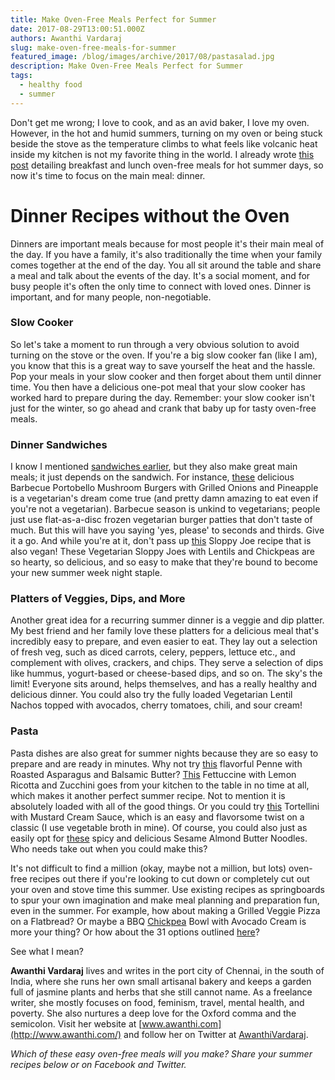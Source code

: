 ```yaml
---
title: Make Oven-Free Meals Perfect for Summer
date: 2017-08-29T13:00:51.000Z
authors: Awanthi Vardaraj
slug: make-oven-free-meals-for-summer
featured_image: /blog/images/archive/2017/08/pastasalad.jpg
description: Make Oven-Free Meals Perfect for Summer
tags:
  - healthy food
  - summer
---
```

Don't get me wrong; I love to cook, and as an avid baker, I love my oven. However, in the hot and humid summers, turning on my oven or being stuck beside the stove as the temperature climbs to what feels like volcanic heat inside my kitchen is not my favorite thing in the world. I already wrote [this post](https://www.tomatoink.com/blog/posts/meals-without-the-oven.html) detailing breakfast and lunch oven-free meals for hot summer days, so now it's time to focus on the main meal: dinner.

# Dinner Recipes without the Oven

Dinners are important meals because for most people it's their main meal of the day. If you have a family, it's also traditionally the time when your family comes together at the end of the day. You all sit around the table and share a meal and talk about the events of the day. It's a social moment, and for busy people it's often the only time to connect with loved ones. Dinner is important, and for many people, non-negotiable.

### Slow Cooker

So let's take a moment to run through a very obvious solution to avoid turning on the stove or the oven. If you're a big slow cooker fan (like I am), you know that this is a great way to save yourself the heat and the hassle. Pop your meals in your slow cooker and then forget about them until dinner time. You then have a delicious one-pot meal that your slow cooker has worked hard to prepare during the day. Remember: your slow cooker isn't just for the winter, so go ahead and crank that baby up for tasty oven-free meals.

### Dinner Sandwiches

I know I mentioned [sandwiches earlier](https://www.tomatoink.com/blog/posts/meals-without-the-oven.html), but they also make great main meals; it just depends on the sandwich. For instance, [these](http://www.floatingkitchen.net/barbecue-portobello-mushroom-burgers-with-grilled-onions-and-pineapple/) delicious Barbecue Portobello Mushroom Burgers with Grilled Onions and Pineapple is a vegetarian's dream come true (and pretty damn amazing to eat even if you're not a vegetarian). Barbecue season is unkind to vegetarians; people just use flat-as-a-disc frozen vegetarian burger patties that don't taste of much. But this will have you saying 'yes, please' to seconds and thirds. Give it a go. And while you're at it, don't pass up [this](http://www.shelikesfood.com/1/post/2015/06/vegetarian-sloppy-joes.html) Sloppy Joe recipe that is also vegan! These Vegetarian Sloppy Joes with Lentils and Chickpeas are so hearty, so delicious, and so easy to make that they're bound to become your new summer week night staple.

### Platters of Veggies, Dips, and More

Another great idea for a recurring summer dinner is a veggie and dip platter. My best friend and her family love these platters for a delicious meal that's incredibly easy to prepare, and even easier to eat. They lay out a selection of fresh veg, such as diced carrots, celery, peppers, lettuce etc., and complement with olives, crackers, and chips. They serve a selection of dips like hummus, yogurt-based or cheese-based dips, and so on. The sky's the limit! Everyone sits around, helps themselves, and has a really healthy and delicious dinner. You could also try the fully loaded Vegetarian Lentil Nachos topped with avocados, cherry tomatoes, chili, and sour cream!

### Pasta

Pasta dishes are also great for summer nights because they are so easy to prepare and are ready in minutes. Why not try [this](https://www.melskitchencafe.com/penne-with-roasted-asparagus-and-balsamic-butter/) flavorful Penne with Roasted Asparagus and Balsamic Butter? [This](https://www.savorynothings.com/fettuccine-with-lemon-ricotta-and-zucchini/) Fettuccine with Lemon Ricotta and Zucchini goes from your kitchen to the table in no time at all, which makes it another perfect summer recipe. Not to mention it is absolutely loaded with all of the good things. Or you could try [this](http://www.pumpkinnspice.com/2015/05/13/tortellini-with-mustard-cream-sauce/) Tortellini with Mustard Cream Sauce, which is an easy and flavorsome twist on a classic (I use vegetable broth in mine). Of course, you could also just as easily opt for [these](https://www.mysequinedlife.com/spicy-sesame-almond-butter-noodles/) spicy and delicious Sesame Almond Butter Noodles. Who needs take out when you could make this?

It's not difficult to find a million (okay, maybe not a million, but lots) oven-free recipes out there if you're looking to cut down or completely cut out your oven and stove time this summer. Use existing recipes as springboards to spur your own imagination and make meal planning and preparation fun, even in the summer. For example, how about making a Grilled Veggie Pizza on a Flatbread? Or maybe a BBQ [Chickpea](http://jessfuel.com/2015/05/24/bbq-chickpea-bowls-with-avocado-cream/) Bowl with Avocado Cream is more your thing? Or how about the 31 options outlined [here](https://www.purewow.com/food/no-oven-summer-dinners)?

See what I mean?

**Awanthi Vardaraj** lives and writes in the port city of Chennai, in the south of India, where she runs her own small artisanal bakery and keeps a garden full of jasmine plants and herbs that she still cannot name. As a freelance writer, she mostly focuses on food, feminism, travel, mental health, and poverty. She also nurtures a deep love for the Oxford comma and the semicolon. Visit her website at [www.awanthi.com](http://www.awanthi.com/) and follow her on Twitter at [AwanthiVardaraj](https://twitter.com/AwanthiVardaraj).

*Which of these easy oven-free meals will you make? Share your summer recipes below or on Facebook and Twitter.*
